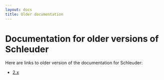 ```yaml
---
layout: docs
title: Older documentation
---
```


# Documentation for older versions of Schleuder

Here are links to older version of the documentation for Schleuder:

* [2.x](https://schleuder2.nadir.org/documentation.html)

